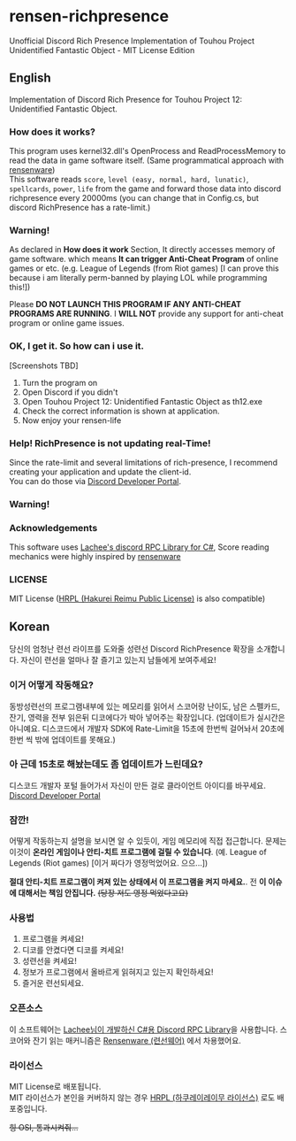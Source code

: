 # rensen-richpresence
Unofficial Discord Rich Presence Implementation of Touhou Project Unidentified Fantastic Object - MIT License Edition

## English
Implementation of Discord Rich Presence for Touhou Project 12: Unidentified Fantastic Object.  
  
### How does it works?
This program uses kernel32.dll's OpenProcess and ReadProcessMemory to read the data in game software itself. (Same programmatical approach with [rensenware](https://github.com/0x00000FF/rensenware-cut))  
This software reads `score`, `level (easy, normal, hard, lunatic)`, `spellcards`, `power`, `life` from the game and forward those data into discord richpresence every 20000ms (you can change that in Config.cs, but discord RichPresence has a rate-limit.)

### Warning!
As declared in **How does it work** Section, It directly accesses memory of game software. which means **It can trigger Anti-Cheat Program** of online games or etc. (e.g. League of Legends (from Riot games) \[I can prove this because i am literally perm-banned by playing LOL while programming this!\])  
  
Please **DO NOT LAUNCH THIS PROGRAM IF ANY ANTI-CHEAT PROGRAMS ARE RUNNING**. I **WILL NOT** provide any support for anti-cheat program or online game issues.

### OK, I get it. So how can i use it.
[Screenshots TBD]  
1. Turn the program on
2. Open Discord if you didn't
3. Open Touhou Project 12: Unidentified Fantastic Object as th12.exe
4. Check the correct information is shown at application.
5. Now enjoy your rensen-life

### Help! RichPresence is not updating real-Time!
Since the rate-limit and several limitations of rich-presence, I recommend creating your application and update the client-id.  
You can do those via [Discord Developer Portal](https://discordapp.com/developers).  

### Warning!

### Acknowledgements
This software uses [Lachee's discord RPC Library for C#](https://github.com/Lachee/discord-rpc-csharp), Score reading mechanics were highly inspired by [rensenware](https://github.com/0x00000FF/rensenware-cut)

### LICENSE
MIT License ([HRPL (Hakurei Reimu Public License)](https://github.com/Alex4386/HRPL) is also compatible)

## Korean
당신의 엄청난 련선 라이프를 도와줄 성련선 Discord RichPresence 확장을 소개합니다. 자신이 련선을 얼마나 잘 즐기고 있는지 남들에게 보여주세요!

### 이거 어떻게 작동해요?
동방성련선의 프로그램내부에 있는 메모리를 읽어서 스코어랑 난이도, 남은 스펠카드, 잔기, 영력을 전부 읽은뒤 디코에다가 박아 넣어주는 확장입니다.
(업데이트가 실시간은 아니예요. 디스코드에서 개발자 SDK에 Rate-Limit을 15초에 한번씩 걸어놔서 20초에 한번 씩 밖에 업데이트를 못해요.)  

### 아 근데 15초로 해놨는데도 좀 업데이트가 느린데요?
디스코드 개발자 포털 들어가서 자신이 만든 걸로 클라이언트 아이디를 바꾸세요. [Discord Developer Portal](https://discordapp.com/developers)

### 잠깐!
어떻게 작동하는지 설명을 보시면 알 수 있듯이, 게임 메모리에 직접 접근합니다. 문제는 이것이 **온라인 게임이나 안티-치트 프로그램에 걸릴 수 있습니다**. (예. League of Legends (Riot games) \[이거 짜다가 영정먹었어요. 으으...\])  
  
**절대 안티-치트 프로그램이 켜져 있는 상태에서 이 프로그램을 켜지 마세요.**. 전 **이 이슈에 대해서는 책임 안집니다.**  ~~(당장 저도 영정 먹었다고요)~~

### 사용법
1. 프로그램을 켜세요!
2. 디코를 안켰다면 디코를 켜세요!
3. 성련선을 켜세요!
4. 정보가 프로그램에서 올바르게 읽혀지고 있는지 확인하세요!
5. 즐거운 련선되세요.

### 오픈소스
이 소프트웨어는 [Lachee님이 개발하신 C#용 Discord RPC Library](https://github.com/Lachee/discord-rpc-csharp)을 사용합니다. 스코어와 잔기 읽는 매커니즘은 [Rensenware (련선웨어)](https://github.com/0x00000FF/rensenware-cut) 에서 차용했어요.  

### 라이선스
MIT License로 배포됩니다.  
MIT 라이선스가 본인을 커버하지 않는 경우 [HRPL (하쿠레이레이무 라이선스)](https://github.com/Alex4386/HRPL) 로도 배포중입니다.  

~~힝 OSI, 통과시켜줘...~~
